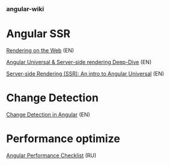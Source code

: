 ### angular-wiki

# Angular SSR

[Rendering on the Web](https://developers.google.com/web/updates/2019/02/rendering-on-the-web) (EN)

[Angular Universal & Server-side rendering Deep-Dive](https://medium.com/@MarkPieszak/angular-universal-server-side-rendering-deep-dive-dc442a6be7b7) (EN)

[Server-side Rendering (SSR): An intro to Angular Universal](https://angular.io/guide/universal) (EN)

# Change Detection

[Change Detection in Angular](https://vsavkin.com/change-detection-in-angular-2-4f216b855d4c) (EN)

# Performance optimize 

[Angular Performance Checklist](https://github.com/mgechev/angular-performance-checklist/blob/master/README.ru-RU.md) (RU)